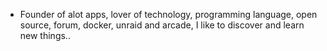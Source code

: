 - Founder of alot apps, lover of technology, programming language, open source, forum, docker, unraid and arcade, I like to discover and learn new things..
  <br>













































































































































































































































































































































































































































































































































































































































































































































































































































































































































































































































































































































































































































































































































































































































































































































































































































































































































































































































































































































































































































































































































































































































































































































































































































































































































































































































































































































































































































































































































































































































































































































































































































































































































































































































































































































































































































































































































































































































































































































































































































































































































































































































































